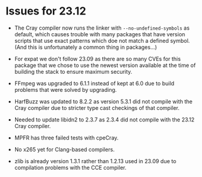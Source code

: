 # Issues for 23.12

-   The Cray compiler now runs the linker with `--no-undefined-symbols` as default,
    which causes trouble with many packages that have version scripts that use exact
    patterns which doe not match a defined symbol. (And this is unfortunately a common
    thing in packages...)

-   For expat we don't follow 23.09 as there are so many CVEs for this package that
    we chose to use the newest version available at the time of building the stack
    to ensure maximum security.
    
-   FFmpeg was upgraded to 6.1.1 instead of kept at 6.0 due to build problems that 
    were solved by upgrading.
    
-   HarfBuzz was updated to 8.2.2 as version 5.3.1 did not compile with the Cray
    compiler due to stricter type cast checkings of that compiler.

-   Needed to update libidn2 to 2.3.7 as 2.3.4 did not compile with the 23.12 Cray 
    compiler.
    
-   MPFR has three failed tests with cpeCray.
    
-   No x265 yet for Clang-based compilers.

-   zlib is already version 1.3.1 rather than 1.2.13 used in 23.09 due to compilation
    problems with the CCE compiler.
